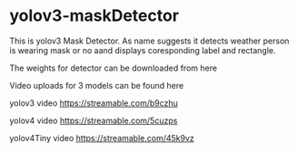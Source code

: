 # yolov3-maskDetector

This is yolov3 Mask Detector. As name suggests it detects weather person is wearing mask or no aand displays coresponding label and rectangle.

The weights for detector can be downloaded from here 


Video uploads for 3 models can be found here 

yolov3 video https://streamable.com/b9czhu

yolov4 video https://streamable.com/5cuzps

yolov4Tiny video https://streamable.com/45k9vz
